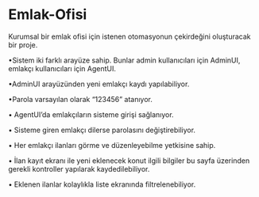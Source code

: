 # Emlak-Ofisi
Kurumsal bir emlak ofisi için istenen otomasyonun çekirdeğini oluşturacak bir proje.

•Sistem iki farklı arayüze sahip. Bunlar admin kullanıcıları için AdminUI,
emlakçı kullanıcıları için AgentUI.

•AdminUI arayüzünden yeni emlakçı kaydı yapılabiliyor.

•Parola varsayılan olarak “123456” atanıyor.

• AgentUI’da emlakçıların sisteme girişi sağlanıyor.

• Sisteme giren emlakçı dilerse parolasını değiştirebiliyor.

• Her emlakçı ilanları görme ve düzenleyebilme yetkisine sahip.

• İlan kayıt ekranı ile yeni eklenecek konut ilgili bilgiler bu sayfa üzerinden gerekli
kontroller yapılarak kaydedilebiliyor.

• Eklenen ilanlar kolaylıkla liste ekranında filtrelenebiliyor.
